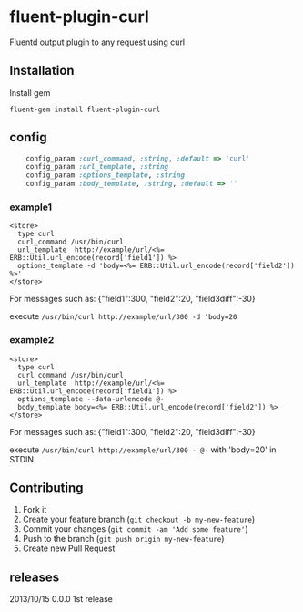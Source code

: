 # fluent-plugin-curl

Fluentd output plugin to any request using curl

## Installation

Install gem

````
fluent-gem install fluent-plugin-curl
````

## config

````ruby
    config_param :curl_command, :string, :default => 'curl'
    config_param :url_template, :string
    config_param :options_template, :string
    config_param :body_template, :string, :default => ''
````

### example1

````
<store>
  type curl
  curl_command /usr/bin/curl
  url_template  http://example/url/<%= ERB::Util.url_encode(record['field1']) %>
  options_template -d 'body=<%= ERB::Util.url_encode(record['field2']) %>'
</store>
````

For messages such as: {"field1":300, "field2":20, "field3diff":-30}

execute `/usr/bin/curl http://example/url/300 -d 'body=20`

### example2

````
<store>
  type curl
  curl_command /usr/bin/curl
  url_template  http://example/url/<%= ERB::Util.url_encode(record['field1']) %>
  options_template --data-urlencode @-
  body_template body=<%= ERB::Util.url_encode(record['field2']) %>
</store>
````

For messages such as: {"field1":300, "field2":20, "field3diff":-30}

execute `/usr/bin/curl http://example/url/300 - @-` with 'body=20' in STDIN 

## Contributing

1. Fork it
2. Create your feature branch (`git checkout -b my-new-feature`)
3. Commit your changes (`git commit -am 'Add some feature'`)
4. Push to the branch (`git push origin my-new-feature`)
5. Create new Pull Request

## releases
2013/10/15 0.0.0 1st release
